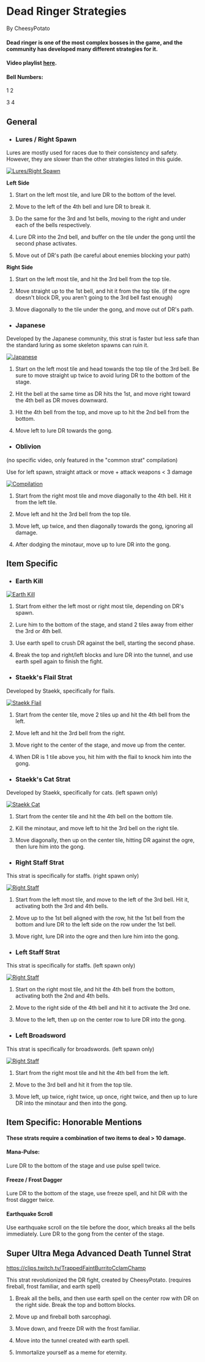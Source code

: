 **Dead Ringer Strategies**
======
By CheesyPotato
#### Dead ringer is one of the most complex bosses in the game, and the community has developed many different strategies for it. 
#### Video playlist [here](https://www.youtube.com/watch?v=ZjK1oEm8MY8&list=PLJUhDoVZKFEgt8Saw1LyLTDadZ09vGUaZ).

#### Bell Numbers:
1 2

3 4

## **General**

* ### Lures / Right Spawn

Lures are mostly used for races due to their consistency and safety. However, they are slower than the other strategies listed in this guide.

[![Lures/Right Spawn](http://img.youtube.com/vi/K0Ly6x5amGA/0.jpg)](http://www.youtube.com/watch?v=K0Ly6x5amGA)

**Left Side**

1. Start on the left most tile, and lure DR to the bottom of the level.

2. Move to the left of the 4th bell and lure DR to break it.

3. Do the same for the 3rd and 1st bells, moving to the right and under each of the bells respectively.

4. Lure DR into the 2nd bell, and buffer on the tile under the gong until the second phase activates.

5. Move out of DR's path (be careful about enemies blocking your path)

**Right Side**

1. Start on the left most tile, and hit the 3rd bell from the top tile.

2. Move straight up to the 1st bell, and hit it from the top tile. (if the ogre doesn't block DR, you aren't going to the 3rd bell fast enough)

3. Move diagonally to the tile under the gong, and move out of DR's path.
* ### Japanese
Developed by the Japanese community, this strat is faster but less safe than the standard luring as some skeleton spawns can ruin it.

[![Japanese](http://img.youtube.com/vi/ZjK1oEm8MY8/0.jpg)](http://www.youtube.com/watch?v=ZjK1oEm8MY8)

1. Start on the left most tile and head towards the top tile of the 3rd bell. Be sure to move straight up twice to avoid luring DR to the bottom of the stage.

2. Hit the bell at the same time as DR hits the 1st, and move right toward the 4th bell as DR moves downward.

3. Hit the 4th bell from the top, and move up to hit the 2nd bell from the bottom.

4. Move left to lure DR towards the gong.

* ### Oblivion

(no specific video, only featured in the "common strat" compilation)

Use for left spawn, straight attack or move + attack weapons < 3 damage

[![Compilation](http://img.youtube.com/vi/n9reINxktx4/0.jpg)](http://www.youtube.com/watch?v=ZjK1oEm8MY8?t=42s)

1. Start from the right most tile and move diagonally to the 4th bell. Hit it from the left tile. 

2. Move left and hit the 3rd bell from the top tile.

3. Move left, up twice, and then diagonally towards the gong, ignoring all damage.

4. After dodging the minotaur, move up to lure DR into the gong.

## **Item Specific**

* ### Earth Kill

[![Earth Kill](http://img.youtube.com/vi/qeQ6udjZdRY/0.jpg)](http://www.youtube.com/watch?v=qeQ6udjZdRY)

1. Start from either the left most or right most tile, depending on DR's spawn.

2. Lure him to the bottom of the stage, and stand 2 tiles away from either the 3rd or 4th bell.

3. Use earth spell to crush DR against the bell, starting the second phase.

4. Break the top and right/left blocks and lure DR into the tunnel, and use earth spell again to finish the fight.

* ### Staekk's Flail Strat

Developed by Staekk, specifically for flails.

[![Staekk Flail](http://img.youtube.com/vi/ecLiJnxDVgw/0.jpg)](http://www.youtube.com/watch?v=ecLiJnxDVgw)

1. Start from the center tile, move 2 tiles up and hit the 4th bell from the left. 

2. Move left and hit the 3rd bell from the right.

3. Move right to the center of the stage, and move up from the center.

4. When DR is 1 tile above you, hit him with the flail to knock him into the gong.

* ### Staekk's Cat Strat

Developed by Staekk, specifically for cats. (left spawn only)

[![Staekk Cat](http://img.youtube.com/vi/6N5UxyujGOM/0.jpg)](http://www.youtube.com/watch?v=6N5UxyujGOM)

1. Start from the center tile and hit the 4th bell on the bottom tile.

2. Kill the minotaur, and move left to hit the 3rd bell on the right tile.

3. Move diagonally, then up on the center tile, hitting DR against the ogre, then lure him into the gong.

* ### Right Staff Strat

This strat is specifically for staffs. (right spawn only)

[![Right Staff](http://img.youtube.com/vi/FlbRsjhWkJ0/0.jpg)](http://www.youtube.com/watch?v=FlbRsjhWkJ0)

1. Start from the left most tile, and move to the left of the 3rd bell. Hit it, activating both the 3rd and 4th bells.

2. Move up to the 1st bell aligned with the row, hit the 1st bell from the bottom and lure DR to the left side on the row under the 1st bell. 

3. Move right, lure DR into the ogre and then lure him into the gong.

* ### Left Staff Strat

This strat is specifically for staffs. (left spawn only)

[![Right Staff](http://img.youtube.com/vi/ayiaDlB2TpQ/0.jpg)](http://www.youtube.com/watch?v=ayiaDlB2TpQ)

1. Start on the right most tile, and hit the 4th bell from the bottom, activating both the 2nd and 4th bells.

2. Move to the right side of the 4th bell and hit it to activate the 3rd one.

3. Move to the left, then up on the center row to lure DR into the gong.

* ### Left Broadsword

This strat is specifically for broadswords. (left spawn only)

[![Right Staff](http://img.youtube.com/vi/3ZkAu2SBSfQ/0.jpg)](http://www.youtube.com/watch?v=3ZkAu2SBSfQ)

1. Start from the right most tile and hit the 4th bell from the left.

2. Move to the 3rd bell and hit it from the top tile.

3. Move left, up twice, right twice, up once, right twice, and then up to lure DR into the minotaur and then into the gong.

## **Item Specific: Honorable Mentions**

#### These strats require a combination of two items to deal > 10 damage.

#### Mana-Pulse: 

Lure DR to the bottom of the stage and use pulse spell twice.

#### Freeze / Frost Dagger

Lure DR to the bottom of the stage, use freeze spell, and hit DR with the frost dagger twice.

#### Earthquake Scroll

Use earthquake scroll on the tile before the door, which breaks all the bells immediately. Lure DR to the gong from the center of the stage.

## **Super Ultra Mega Advanced Death Tunnel Strat**

https://clips.twitch.tv/TrappedFaintBurritoCclamChamp

This strat revolutionized the DR fight, created by CheesyPotato. (requires fireball, frost familiar, and earth spell)
1. Break all the bells, and then use earth spell on the center row with DR on the right side. Break the top and bottom blocks.

2. Move up and fireball both sarcophagi. 

3. Move down, and freeze DR with the frost familiar.

4. Move into the tunnel created with earth spell.

5. Immortalize yourself as a meme for eternity.